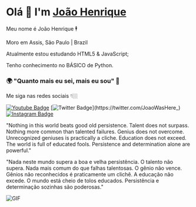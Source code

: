 # Olá 👋 I'm [João Henrique](https://github.com/jhnhenrique/)

Meu nome é João Henrique 🕴

Moro em Assis, São Paulo | Brazil

Atualmente estou estudando HTML5 & JavaScript;

Tenho conhecimento no BÁSICO de Python.

### 🌍 "Quanto mais eu sei, mais eu sou" 🧠

Me siga nas redes sociais 👇🏼

[![Youtube Badge](https://img.shields.io/badge/-Youtube-FF0000?style=flat-square&labelColor=FF0000&logo=youtube&logoColor=white&link=https://www.youtube.com/channel/UCeJ16J9wAHcJsbo1dPA4pow?view_as=subscriber)](https://www.youtube.com/channel/UCeJ16J9wAHcJsbo1dPA4pow?view_as=subscriber) [![Twitter Badge](https://img.shields.io/badge/-@JoaoWasHere_-6633cc?style=flat-square&labelColor=6633cc&logo=twitter&logoColor=white&link=https://twitter.com/JoaoWasHere_)](https://twitter.com/JoaoWasHere_)  [![Instagram Badge](https://img.shields.io/badge/-Instagram-violet?style=flat-square&logo=Instagram&logoColor=white&link=https://www.instagram.com/joaowasherekkk/)](https://www.instagram.com/joaowasherekkk/)

"Nothing in this world beats good old persistence. Talent does not surpass. Nothing more common than talented failures. Genius does not overcome. Unrecognized geniuses is practically a cliche. Education does not exceed. The world is full of educated fools. Persistence and determination alone are powerful."

"Nada neste mundo supera a boa e velha persistência. O talento não supera. Nada mais comum do que falhas talentosas. O gênio não vence. Gênios não reconhecidos é praticamente um clichê. A educação não excede. O mundo está cheio de tolos educados. Persistência e determinação sozinhas são poderosas."

<img align="left" alt="GIF" src="https://cdn.discordapp.com/attachments/769015308484345866/769018614887874571/tumblr_inline_mzoplwihhc1qgcvsy540.gif" />
